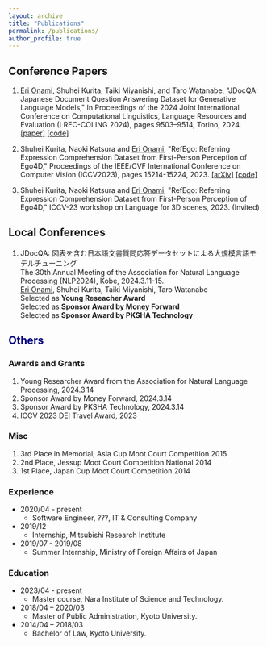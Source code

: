 ```yaml
---
layout: archive
title: "Publications"
permalink: /publications/
author_profile: true
---
```




## Conference Papers
1. <u>Eri Onami</u>, Shuhei Kurita, Taiki Miyanishi, and Taro Watanabe,
"JDocQA: Japanese Document Question Answering Dataset for Generative Language Models,"
In Proceedings of the 2024 Joint International Conference on Computational Linguistics, Language Resources and Evaluation (LREC-COLING 2024), pages 9503–9514, Torino, 2024.
[\[paper\]](https://aclanthology.org/2024.lrec-main.830/) [\[code\]](https://github.com/mizuumi/JDocQA)

1. Shuhei Kurita, Naoki Katsura and <u>Eri Onami</u>,
"RefEgo: Referring Expression Comprehension Dataset from First-Person Perception of Ego4D,"
Proceedings of the IEEE/CVF International Conference on Computer Vision (ICCV2023), pages 15214-15224, 2023.
[\[arXiv\]](https://arxiv.org/abs/2308.12035) [\[code\]](https://github.com/shuheikurita/RefEgo)

1. Shuhei Kurita, Naoki Katsura and <u>Eri Onami</u>,
"RefEgo: Referring Expression Comprehension Dataset from First-Person Perception of Ego4D,"
ICCV-23 workshop on Language for 3D scenes, 2023. (Invited)


## Local Conferences
1. JDocQA: 図表を含む日本語文書質問応答データセットによる大規模言語モデルチューニング<br/>
The 30th Annual Meeting of the Association for Natural Language Processing (NLP2024), Kobe, 2024.3.11-15.<br/>
<u>Eri Onami</u>, Shuhei Kurita, Taiki Miyanishi, Taro Watanabe<br/>
Selected as **Young Reseacher Award**<br/>
Selected as **Sponsor Award by Money Forward**<br/>
Selected as **Sponsor Award by PKSHA Technology**<br/>


## <span style='color:  navy;'>Others</span>

### Awards and Grants
1. Young Researcher Award from the Association for Natural Language Processing, 2024.3.14
1. Sponsor Award by Money Forward, 2024.3.14
1. Sponsor Award by PKSHA Technology, 2024.3.14
1. ICCV 2023 DEI Travel Award, 2023

### Misc
1. 3rd Place in Memorial, Asia Cup Moot Court Competition 2015
1. 2nd Place, Jessup Moot Court Competition National 2014
1. 1st Place, Japan Cup Moot Court Competition 2014

### Experience
* 2020/04 - present 
  * Software Engineer, ???, IT & Consulting Company
* 2019/12
  * Internship, Mitsubishi Research Institute
* 2019/07 - 2019/08
  * Summer Internship, Ministry of Foreign Affairs of Japan

### Education
* 2023/04 - present
  * Master course, Nara Institute of Science and Technology.
* 2018/04 – 2020/03
  * Master of Public Administration, Kyoto University.
* 2014/04 – 2018/03
  * Bachelor of Law, Kyoto University.
